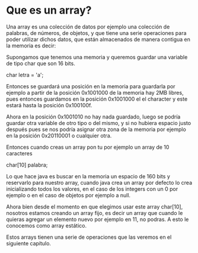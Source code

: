 # Que es un array?

Una array es una colección de datos por ejemplo una colección de palabras, de números, de objetos, y que tiene una serie operaciones para poder utilizar dichos datos, que están almacenados de manera contigua en la memoria es decir:

Supongamos que tenemos una memoria y queremos guardar una variable de tipo char que son 16 bits.

char letra = 'a';

Entonces se guardará una posición en la memoria para guardarla por ejemplo a partir de la posición 0x1001000 de la memoria hay 2MB libres, pues entonces guardamos en la posición 0x1001000 el el character y este estará hasta la posición 0x100100f.

Ahora en la posición 0x1001010 no hay nada guardado, luego se podría guardar otra variable de otro tipo o del mismo, y si no hubiera espacio justo después pues se nos podría asignar otra zona de la memoria por ejemplo en la posición 0x20110001 o cualquier otra.

Entonces cuando creas un array pon tu por ejemplo un array de 10 caracteres

char[10] palabra;

Lo que hace java es buscar en la memoria un espacio de 160 bits y reservarlo para nuestro array, cuando java crea un array por defecto lo crea inicializando todos los valores, en el caso de los integers con un 0 por ejemplo o en el caso de objetos por ejemplo a null.

Ahora bien desde el momento en que elegimos usar este array char[10], nosotros estamos creando un array fijo, es decir un array que cuando le quieras agregar un elemento nuevo por ejemplo en 11, no podras. A esto le conocemos como array estático.

Estos arrays tienen una serie de operaciones que las veremos en el siguiente capítulo.
